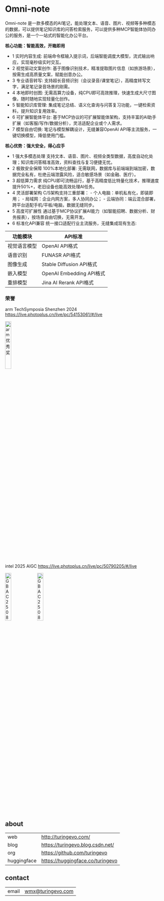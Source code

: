 # Omni-note
Omni-note 是一款多模态的AI笔记，能处理文本、语音、图片、视频等多种模态的数据，可以提供笔记知识库的问答检索服务，可以提供多种MCP智能体协同办公的服务，是一个一站式的智能化办公平台。

**核心功能：智能高效，开箱即用**
- 1 实时内容生成: 前端命令框输入提示词，后端智能调度大模型，流式输出响应，实现毫秒级实时交互。
- 2 视觉驱动文案创作: 基于图像识别技术，精准提取图片信息（如旅游场景），按需生成高质量文案，赋能创意办公。
- 3 专业语音转写: 支持超长音频识别（会议录音/课堂笔记），高精度转写文字，满足笔记录音场景的刚需。
- 4 本地即时创图: 无需高算力设备，纯CPU即可高效推理，快速生成大尺寸图像，随时随地实现轻量化创作。
- 5 智能知识库管理: 集成笔记总结、语义化查询与问答复习功能，一键检索资料，提升知识复用效率。
- 6 可扩展智能体平台: 基于MCP协议的可扩展智能体架构，支持丰富的AI助手扩展（如客服/写作/数据分析），灵活适配企业或个人需求。
- 7 模型自由切换: 笔记与模型解耦设计，无缝兼容OpenAI API等主流服务，一键切换模型，降低使用门槛。
  
**核心优势：强大安全，得心应手**
- 1 强大多模态处理
支持文本、语音、图片、视频全类型数据，高度自动化处理；知识库问答精准高效，资料查找与复习便捷无忧。
- 2 极致安全保障
100%本地化部署: 无需联网，数据库与前端端到端加密，数据完全私有，杜绝云端泄露风险，适合敏感场景（如金融、医疗）。
- 3 超低算力需求
纯CPU即可流畅运行，基于高精度低比特量化技术，推理速度提升50%+，老旧设备也能高效处理AI任务。
- 4 灵活部署架构
C/S架构支持三重部署： - 个人电脑：单机私有化，即装即用； - 局域网：企业内网方案，多人协同办公； - 云端协同：端云混合部署，跨平台适配手机/平板/电脑，数据无缝同步。
- 5 高度可扩展性
通过基于MCP协议扩展AI能力（如智能招聘、数据分析、财务报表），按场景自由切换，无需开发。
- 6 标准化API兼容
统一接口适配行业主流服务，无缝集成现有生态:

功能模块	| API标准
|-|-|
视觉语言模型 |	OpenAI API格式
语音识别	 | FUNASR API格式
图像生成	 | Stable Diffusion API格式
嵌入模型	 | OpenAI Embedding API格式
重排模型	 | Jina AI Rerank API格式


### 荣誉
arm TechSymposia Shenzhen 2024 
https://live.photoplus.cn/live/pc/54153061/#/live

<!-- <img src="https://github.com/user-attachments/assets/5799f765-1561-4677-9c93-2c772aae41fe" alt="arm ai 优秀奖" width="200" height="300"> -->

<img width="20%" height="20%" alt="arm优秀奖" src="https://github.com/user-attachments/assets/2cf0f787-35ae-48a4-877b-952173c55fed" />

intel 2025 AIGC 
https://live.photoplus.cn/live/pc/50790205/#/live

<img width="20%" height="20%" alt="GBAC250800956841" src="https://github.com/user-attachments/assets/8cb7153b-3d58-43f8-8e34-bdfc458cf7de" />

<img width="20%" height="20%" alt="GBAC250800852950" src="https://github.com/user-attachments/assets/da9ff319-a2e7-4d56-9d6f-228f0be92cad" />





## about
| | |
|-|-|
|web | http://turingevo.com/
|blog | https://turingevo.blog.csdn.net/
|org | https://github.com/turingevo
|huggingface | https://huggingface.co/turingevo


## contact
| | |
|-|-|
|email | wmx@turingevo.com 
